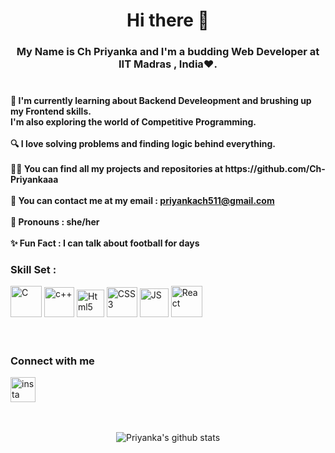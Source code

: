 <div align = "center">
  <h1>Hi there 👋</h1>
  <h3>My Name is Ch Priyanka and I'm a budding Web Developer at IIT Madras , India❤. <br><br></h3>
</div>

<div>
  <h4>🌱 I'm currently learning about Backend Develeopment and brushing up my Frontend skills.<br>
         I'm also exploring the world of Competitive Programming.<br><br>
      🔍 I love solving problems and finding logic behind everything. <br><br>
      👩‍💻 You can find all my projects and repositories at https://github.com/Ch-Priyankaaa <br><br>
      📧 You can contact me at my email : <a href="mailto:priyankach511@gmail.com">priyankach511@gmail.com</a><br><br>
      👩 Pronouns : she/her<br><br> 
      ✨ Fun Fact : I can talk about football for days
  </h4> 
</div>

<div>
  <h3> Skill Set :</h3>
    <img src="https://cdn.iconscout.com/icon/free/png-512/c-programming-569564.png" alt="C" height="50rem" width="50rem" />
  <img src="https://user-images.githubusercontent.com/42747200/46140125-da084900-c26d-11e8-8ea7-c45ae6306309.png" alt="c++" height="48rem" width="48rem" />
 <img src="https://image.flaticon.com/icons/png/512/1216/1216733.png" alt = "Html5" height="44rem" width="44rem"/>
 <img src="https://cdn.iconscout.com/icon/free/png-512/css-118-569410.png" alt="CSS3" height="48rem" width="49rem"/>
 <img src="https://upload.wikimedia.org/wikipedia/commons/thumb/9/99/Unofficial_JavaScript_logo_2.svg/480px-Unofficial_JavaScript_logo_2.svg.png" alt="JS" height="46rem" width="46rem"/>
  <img src="https://icons-for-free.com/iconfiles/png/512/design+development+facebook+framework+mobile+react+icon-1320165723839064798.png" alt="React" height="50rem" width="50rem" />
  <br>
  <br>
  <br>
  </div>
  
  <div>
  <h3> Connect with me </h3>
  <a href="https://www.instagram.com/priyanka_ch11/"><img src= "https://www.freepnglogos.com/uploads/instagram-logo-png-transparent-background-hd-3.png" alt = "insta" height = "40rem" width = "40rem"/> </a>
  <br>
  <br>
  <br>
  </div>


<div align= "center">

![Priyanka's github stats](https://github-readme-stats.vercel.app/api?username=Ch-Priyankaaa&theme=gotham&show_icons=true)
  <br><br>
  </div>


<!--
**Ch-Priyankaaa/Ch-Priyankaaa** is a ✨ _special_ ✨ repository because its `README.md` (this file) appears on your GitHub profile.

Here are some ideas to get you started:

- 🔭 I’m currently working on ...
- 🌱 I’m currently learning ...
- 👯 I’m looking to collaborate on ...
- 🤔 I’m looking for help with ...
- 💬 Ask me about ...
- 📫 How to reach me: ...
- 😄 Pronouns: ...
- ⚡ Fun fact: ...
-->
